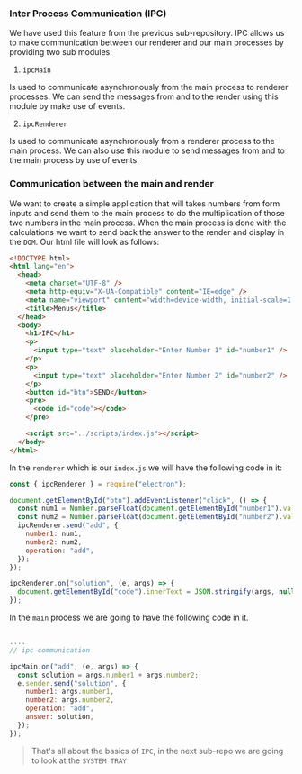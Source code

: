 ### Inter Process Communication (IPC)

We have used this feature from the previous sub-repository. IPC allows us to make communication between our renderer and our main processes by providing two sub modules:

1. `ipcMain`

Is used to communicate asynchronously from the main process to renderer processes. We can send the messages from and to the render using this module by make use of events.

2. `ipcRenderer`

Is used to communicate asynchronously from a renderer process to the main process. We can also use this module to send messages from and to the main process by use of events.

### Communication between the main and render

We want to create a simple application that will takes numbers from form inputs and send them to the main process to do the multiplication of those two numbers in the main process. When the main process is done with the calculations we want to send back the answer to the render and display in the `DOM`. Our html file will look as follows:

```html
<!DOCTYPE html>
<html lang="en">
  <head>
    <meta charset="UTF-8" />
    <meta http-equiv="X-UA-Compatible" content="IE=edge" />
    <meta name="viewport" content="width=device-width, initial-scale=1.0" />
    <title>Menus</title>
  </head>
  <body>
    <h1>IPC</h1>
    <p>
      <input type="text" placeholder="Enter Number 1" id="number1" />
    </p>
    <p>
      <input type="text" placeholder="Enter Number 2" id="number2" />
    </p>
    <button id="btn">SEND</button>
    <pre>
      <code id="code"></code>
    </pre>

    <script src="../scripts/index.js"></script>
  </body>
</html>
```

In the `renderer` which is our `index.js` we will have the following code in it:

```js
const { ipcRenderer } = require("electron");

document.getElementById("btn").addEventListener("click", () => {
  const num1 = Number.parseFloat(document.getElementById("number1").value);
  const num2 = Number.parseFloat(document.getElementById("number2").value);
  ipcRenderer.send("add", {
    number1: num1,
    number2: num2,
    operation: "add",
  });
});

ipcRenderer.on("solution", (e, args) => {
  document.getElementById("code").innerText = JSON.stringify(args, null, 2);
});
```

In the `main` process we are going to have the following code in it.

```js

....
// ipc communication

ipcMain.on("add", (e, args) => {
  const solution = args.number1 + args.number2;
  e.sender.send("solution", {
    number1: args.number1,
    number2: args.number2,
    operation: "add",
    answer: solution,
  });
});

```

> That's all about the basics of `IPC`, in the next sub-repo we are going to look at the `SYSTEM TRAY`
